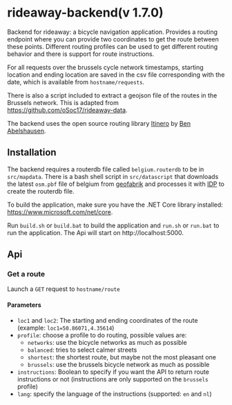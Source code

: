 # rideaway-backend(v 1.7.0)

Backend for rideaway: a bicycle navigation application. Provides a routing endpoint where you can provide two coordinates to get the route between these points. Different routing profiles can be used to get different routing behavior and there is support for route instructions.

For all requests over the brussels cycle network timestamps, starting location and ending location are saved in the csv file corresponding with the date, which is available from `hostname/requests`.

There is also a script included to extract a geojson file of the routes in the Brussels network. This is adapted from https://github.com/oSoc17/rideaway-data.

The backend uses the open source routing library [Itinero](https://github.com/itinero/routing) by [Ben Abelshausen](https://github.com/xivk).

## Installation

The backend requires a routerdb file called `belgium.routerdb` to be in `src/mapdata`. There is a bash shell script in `src/datascript` that downloads the latest `osm.pbf` file of belgium from [geofabrik](https://www.geofabrik.de/) and processes it with [IDP](https://github.com/itinero/idp) to create the routerdb file.

To build the application, make sure you have the .NET Core library installed: https://www.microsoft.com/net/core.

Run `build.sh` or `build.bat` to build the application and `run.sh` or `run.bat` to run the application. The Api will start on http://localhost:5000.

## Api

### Get a route

Launch a `GET` request to `hostname/route`

#### Parameters

- `loc1` and `loc2`: The starting and ending coordinates of the route (example: `loc1=50.86071,4.35614`)
- `profile`: choose a profile to do routing, possible values are:
	- `networks`: use the bicycle networks as much as possible
	- `balanced`: tries to select calmer streets
	- `shortest`: the shortest route, but maybe not the most pleasant one
	- `brussels`: use the brussels bicycle network as much as possible
- `instructions`: Boolean to specify if you want the API to return route instructions or not (instructions are only supported on the `brussels` profile)
- `lang`: specify the language of the instructions (supported: `en` and `nl`)
